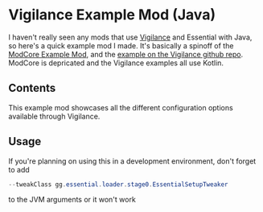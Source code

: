 # Vigilance Example Mod (Java)
I haven't really seen any mods that use [Vigilance](https://github.com/Sk1erLLC/Vigilance) and Essential with Java, so here's a quick example mod I made.
It's basically a spinoff of the [ModCore Example Mod](https://github.com/Sk1erLLC/ModCore-Example-Mod), and the [example on the Vigilance github repo](https://github.com/Sk1erLLC/Vigilance/tree/master/src/main/kotlin/gg/essential/vigilance/example). ModCore is depricated and the Vigilance examples all use Kotlin.

## Contents
This example mod showcases all the different configuration options available through Vigilance. 

## Usage
If you're planning on using this in a development environment, don't forget to add
```java
--tweakClass gg.essential.loader.stage0.EssentialSetupTweaker
```
to the JVM arguments or it won't work


